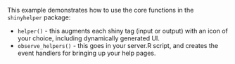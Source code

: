 This example demonstrates how to use the core functions in the `shinyhelper` package:

* `helper()`  -  this augments each shiny tag (input or output) with an icon of your choice, including dynamically generated UI.
* `observe_helpers()`  -  this goes in your server.R script, and creates the event handlers for bringing up your help pages.

